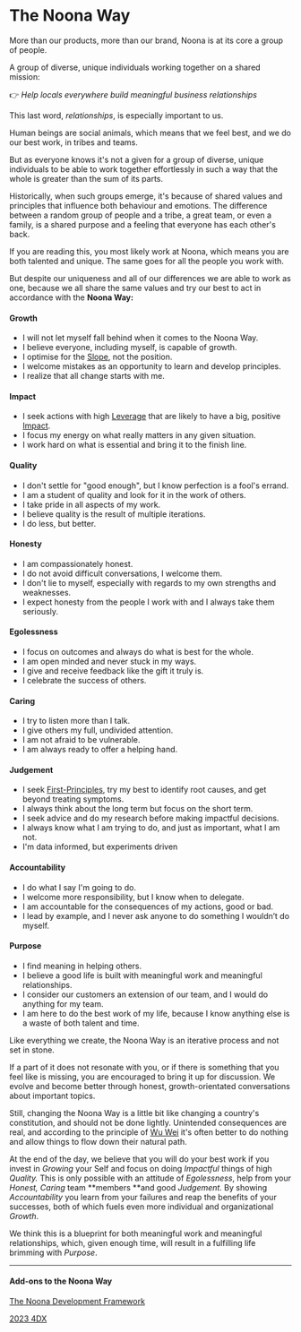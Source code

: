 # The Noona Way

More than our products, more than  our brand, Noona is at its core a group of people.

A group of diverse, unique individuals working together on a shared mission:

&#x20;👉 _Help locals everywhere build meaningful business relationships_

This last word, _relationships_, is especially important to us.

Human beings are social animals, which means that we feel best, and we do our best work, in tribes and teams.

But as everyone knows it's not a given for a group of diverse, unique individuals to be able to work together effortlessly in such a way that the whole is greater than the sum of its parts.

Historically, when such groups emerge, it's because of shared values and principles that influence both behaviour and emotions. The difference between a random group of people and a tribe, a great team, or even a family, is a shared purpose and a feeling that everyone has each other's back.

If you are reading this, you most likely work at Noona, which means you are both talented and unique. The same goes for all the people you work with.

But despite our uniqueness and all of our differences we are able to work as one, because we all share the same values and try our best to act in accordance with the **Noona Way:**

#### Growth

* I will not let myself fall behind when it comes to the Noona Way.
* I believe everyone, including myself, is capable of growth.
* I optimise for the [Slope](https://www.notion.so/Slope-32f5fadce4ac4f53bdcaea4607133730), not the position.
* I welcome mistakes as an opportunity to learn and develop principles.
* I realize that all change starts with me.

#### Impact

* I seek actions with high [Leverage](https://www.notion.so/Leverage-8b4fac440d1d4d85b63e95b7a28c273c) that are likely to have a big, positive [Impact](https://www.notion.so/Impact-ab81e37088044ce98ce148d67128db6c).
* I focus my energy on what really matters in any given situation.
* I work hard on what is essential and bring it to the finish line.

#### Quality

* I don't settle for "good enough", but I know perfection is a fool's errand.
* I am a student of quality and look for it in the work of others.
* I take pride in all aspects of my work.
* I believe quality is the result of multiple iterations.
* I do less, but better.

#### Honesty

* I am compassionately honest.
* I do not avoid difficult conversations, I welcome them.
* I don't lie to myself, especially with regards to my own strengths and weaknesses.
* I expect honesty from the people I work with and I always take them seriously.

#### Egolessness

* I focus on outcomes and always do what is best for the whole.
* I am open minded and never stuck in my ways.
* I give and receive feedback like the gift it truly is.
* I celebrate the success of others.

#### Caring

* I try to listen more than I talk.
* I give others my full, undivided attention.
* I am not afraid to be vulnerable.
* I am always ready to offer a helping hand.

#### Judgement

* I seek [First-Principles](https://www.notion.so/First-Principles-c09923e9732047fcb0b43886d8ebd594), try my best to identify root causes, and get beyond treating symptoms.
* I always think about the long term but focus on the short term.
* I seek advice and do my research before making impactful decisions.
* I always know what I am trying to do, and just as important, what I am not.
* I'm data informed, but experiments driven

#### Accountability

* I do what I say I'm going to do.
* I welcome more responsibility, but I know when to delegate.
* I am accountable for the consequences of my actions, good or bad.
* I lead by example, and I never ask anyone to do something I wouldn’t do myself.

#### Purpose

* I find meaning in helping others.
* I believe a good life is built with meaningful work and meaningful relationships.
* I consider our customers an extension of our team, and I would do anything for my team.
* I am here to do the best work of my life, because I know anything else is a waste of both talent and time.

Like everything we create, the Noona Way is an iterative process and not set in stone.

If a part of it does not resonate with you, or if there is something that you feel like is missing, you are encouraged to bring it up for discussion. We evolve and become better through honest, growth-orientated conversations about important topics.

Still, changing the Noona Way is a little bit like changing a country's constitution, and should not be done lightly. Unintended consequences are real, and according to the principle of [Wu Wei](https://www.notion.so/Wu-Wei-0adf722b4dca4a3a88824c86d02abda6) it's often better to do nothing and allow things to flow down their natural path.

At the end of the day, we believe that you will do your best work if you invest in _Growing_ your Self and focus on doing _Impactful_ things of high _Quality._ This is only possible with an attitude of _Egolessness_, help from your _Honest, Caring_ team \*\*members \*\*and good _Judgement._ By showing _Accountability_ you learn from your failures and reap the benefits of your successes, both of which fuels even more individual and organizational _Growth_.

We think this is a blueprint for both meaningful work and meaningful relationships, which, given enough time, will result in a fulfilling life brimming with _Purpose_.

***

#### Add-ons to the Noona Way

[The Noona Development Framework](https://www.notion.so/The-Noona-Development-Framework-7ed626496f6e483282a53a70caa2db80)

[2023 4DX](https://www.notion.so/2023-4DX-f42357afdc63482cb8b5beb80e6757f0)
